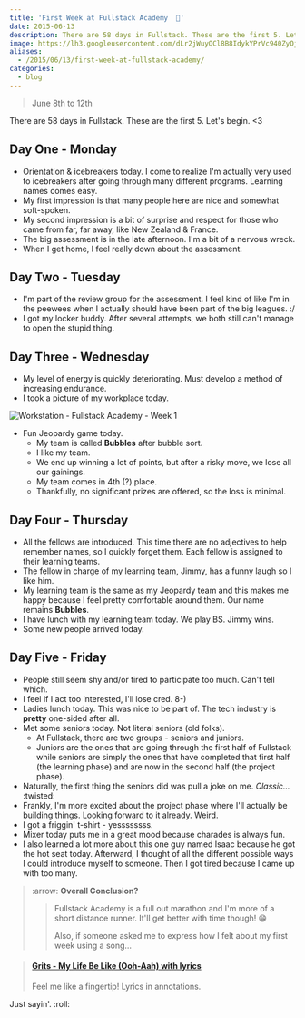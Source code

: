 ```yaml
---
title: 'First Week at Fullstack Academy  💫'
date: 2015-06-13
description: There are 58 days in Fullstack. These are the first 5. Let's begin.
image: https://lh3.googleusercontent.com/dLr2jWuyQCl8B8IdykYPrVc940ZyOj5RgEgsQO_ZhGLMDYcFfTx6uDHQvzDSOols1Z6r8pdpx8xGHIfswWd5-fGeIqjYxDIlkTrioEJ9r0Q8UQEXNJUJd1rUvs4ompJdBeQHYNUBiuQN2TfZ2OL4jNIkhSJwmQ4EazRLeqcJ1ekGbERJgPIUM9BhfJ0aah37cad7U2-HLDknzC1b8Udr9sto8HhK-FX8Mu_8YzKv6ryWL-QoZHBmO5SCY9dvr7cNMlZ9JBW3zo6yjS6O8UL3m2nw53zcGzzc0WxLQx9oy7tQq6s9mpTUYzdCSG4we4Hd5GwxtqvmA83d0t7tceJebj3NDCWUot_GP6dtsPM8-p-RAhWkyi6GTMl8tOgIiVHHY9pOkAsM5A4Z7EQRuH1YCGH1cJ1BG8IswRdxLB9knZx03PBYTJKoggmur7-fdH8s8a_--wq584uCwu3uKox8Ega8Mq_QxXHN0eZ9v2KnUjzR7N6mgGhA-o4RXhT31MZ-ZjktBl-bZYpPeE7CxnpsZl1Mt_8N1HUZ2pecqbtHjd8tqDLvEdsP5GUYlUvEeOWlb-P7QEcxdY_YLaCSzQwjUQZQ9TyomT3M05bYPmYPm4hH5Nd5kGwpB-58stX6JE2i=w1140-h500-no
aliases:
  - /2015/06/13/first-week-at-fullstack-academy/
categories:
  - blog
---
```


> June 8th to 12th

There are 58 days in Fullstack. These are the first 5. Let's begin. &lt;3

## Day One - Monday

- Orientation & icebreakers today. I come to realize I'm actually very used to icebreakers after going through many different programs. Learning names comes easy.
- My first impression is that many people here are nice and somewhat soft-spoken.
- My second impression is a bit of surprise and respect for those who came from far, far away, like New Zealand & France.
- The big assessment is in the late afternoon. I'm a bit of a nervous wreck.
- When I get home, I feel really down about the assessment.

## Day Two - Tuesday

- I'm part of the review group for the assessment. I feel kind of like I'm in the peewees when I actually should have been part of the big leagues. :/
- I got my locker buddy. After several attempts, we both still can't manage to open the stupid thing.

## Day Three - Wednesday

- My level of energy is quickly deteriorating. Must develop a method of increasing endurance.
- I took a picture of my workplace today.

![Workstation - Fullstack Academy - Week 1](https://lh3.googleusercontent.com/FxerlfoRxVtiVbOKOzZ3xbboxfLvMrkTEyu5JRY7bJBkZSLip1-2CXCjsMlv7uQ9lA-UEGsznxKX_Qm60NbNrSl79aXTj-K4VxvJhJpThgZWg8558l8owUQDKLJdo4IqI_i7Bfj6BY5h0ZoqXS4dWNFeUOGTQMHhBf3fZjVk_mX7nzS16WSj9Q3gciT_k2ZUez4Jue7j_k3OkscVVocpXBhYGk6MpOp6j-ylsQKCoYq37YDZL-0y9V96hg35j_tva62L_68NEL3LFa2WlXWM_ZSnjbSCQVFbLNT2sN3GTVa0E0ZiV8P05tPu23UFR-pa9CkzKppvc-8sl_N7Hr_MWHfqHV4Y2eTdG0_6GeNzcSDGjZQ7iTor-BOruoyGb7I-4FxYXbWuRnIFaFBIdXeDzTW9yGenU-_PPdfEcUoU1C1Gt-j2NLlzjFDnNqPgNGUrd3NmRrqtrB5GnnkSHixYrLuCq9OsQXSP3c1DPkMgbSN3NHZTeiYar4Vbi0bhCRTvk7IaY1vgoUon_qq3bgLv-86airAvMEjyA9Jf4FieKBrGYqVi0xaDbQS_7eycjdNSRRNgpokcffuZO7o_fKxp6jm82nBJmdtzQglKoBkDznzAZj4lRag5lja_G0ntuPew=w727-h969-no)

- Fun Jeopardy game today.
  - My team is called **Bubbles** after bubble sort.
  - I like my team.
  - We end up winning a lot of points, but after a risky move, we lose all our gainings.
  - My team comes in 4th (?) place.
  - Thankfully, no significant prizes are offered, so the loss is minimal.

## Day Four - Thursday

- All the fellows are introduced. This time there are no adjectives to help remember names, so I quickly forget them. Each fellow is assigned to their learning teams.
- The fellow in charge of my learning team, Jimmy, has a funny laugh so I like him.
- My learning team is the same as my Jeopardy team and this makes me happy because I feel pretty comfortable around them. Our name remains **Bubbles**.
- I have lunch with my learning team today. We play BS. Jimmy wins.
- Some new people arrived today.

## Day Five - Friday

- People still seem shy and/or tired to participate too much. Can't tell which.
- I feel if I act too interested, I'll lose cred. 8-)
- Ladies lunch today. This was nice to be part of. The tech industry is **pretty** one-sided after all.
- Met some seniors today. Not literal seniors (old folks).
  - At Fullstack, there are two groups - seniors and juniors.
  - Juniors are the ones that are going through the first half of Fullstack while seniors are simply the ones that have completed that first half (the learning phase) and are now in the second half (the project phase).
- Naturally, the first thing the seniors did was pull a joke on me. _Classic..._ :twisted:
- Frankly, I'm more excited about the project phase where I'll actually be building things. Looking forward to it already. Weird.
- I got a friggin' t-shirt - yessssssss.
- Mixer today puts me in a great mood because charades is always fun.
- I also learned a lot more about this one guy named Isaac because he got the hot seat today. Afterward, I thought of all the different possible ways I could introduce myself to someone. Then I got tired because I came up with too many.

> :arrow: **Overall Conclusion?**
>
> > Fullstack Academy is a full out marathon and I'm more of a short distance runner. It'll get better with time though! 😁
> >
> > Also, if someone asked me to express how I felt about my first week using a song...

<blockquote class="embedly-card"><h4><a href="https://www.youtube.com/watch?v=t-yCg-0-baE">Grits - My Life Be Like (Ooh-Aah) with lyrics</a></h4><p>Feel me like a fingertip! Lyrics in annotations.</p></blockquote>
<script async src="//cdn.embedly.com/widgets/platform.js" charset="UTF-8"></script>

Just sayin'. :roll:

